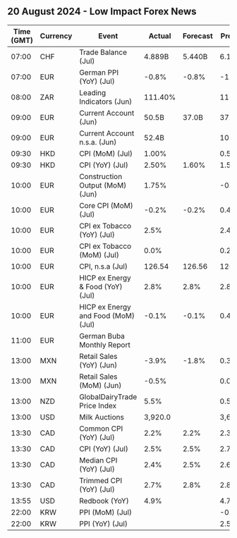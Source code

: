 ## 20 August 2024 - Low Impact Forex News

| Time (GMT) | Currency | Event | Actual | Forecast | Previous |
|------|----------|-------|--------|----------|----------|
| 07:00 | CHF | Trade Balance (Jul) | 4.889B | 5.440B | 6.117B |
| 07:00 | EUR | German PPI (YoY) (Jul) | -0.8% | -0.8% | -1.6% |
| 08:00 | ZAR | Leading Indicators (Jun) | 111.40% |  | 111.90% |
| 09:00 | EUR | Current Account (Jun) | 50.5B | 37.0B | 37.6B |
| 09:00 | EUR | Current Account n.s.a. (Jun) | 52.4B |  | 10.3B |
| 09:30 | HKD | CPI (MoM) (Jul) | 1.00% |  | 0.50% |
| 09:30 | HKD | CPI (YoY) (Jul) | 2.50% | 1.60% | 1.50% |
| 10:00 | EUR | Construction Output (MoM) (Jun) | 1.75% |  | -0.90% |
| 10:00 | EUR | Core CPI (MoM) (Jul) | -0.2% | -0.2% | 0.4% |
| 10:00 | EUR | CPI ex Tobacco (YoY) (Jul) | 2.5% |  | 2.4% |
| 10:00 | EUR | CPI ex Tobacco (MoM) (Jul) | 0.0% |  | 0.2% |
| 10:00 | EUR | CPI, n.s.a (Jul) | 126.54 | 126.56 | 126.58 |
| 10:00 | EUR | HICP ex Energy & Food (YoY) (Jul) | 2.8% | 2.8% | 2.8% |
| 10:00 | EUR | HICP ex Energy and Food (MoM) (Jul) | -0.1% | -0.1% | 0.4% |
| 11:00 | EUR | German Buba Monthly Report |  |  |  |
| 13:00 | MXN | Retail Sales (YoY) (Jun) | -3.9% | -1.8% | 0.3% |
| 13:00 | MXN | Retail Sales (MoM) (Jun) | -0.5% |  | 0.0% |
| 13:00 | NZD | GlobalDairyTrade Price Index | 5.5% |  | 0.5% |
| 13:00 | USD | Milk Auctions | 3,920.0 |  | 3,680.0 |
| 13:30 | CAD | Common CPI (YoY) (Jul) | 2.2% | 2.2% | 2.3% |
| 13:30 | CAD | CPI (YoY) (Jul) | 2.5% | 2.5% | 2.7% |
| 13:30 | CAD | Median CPI (YoY) (Jul) | 2.4% | 2.5% | 2.6% |
| 13:30 | CAD | Trimmed CPI (YoY) (Jul) | 2.7% | 2.8% | 2.8% |
| 13:55 | USD | Redbook (YoY) | 4.9% |  | 4.7% |
| 22:00 | KRW | PPI (MoM) (Jul) |  |  | -0.1% |
| 22:00 | KRW | PPI (YoY) (Jul) |  |  | 2.5% |
